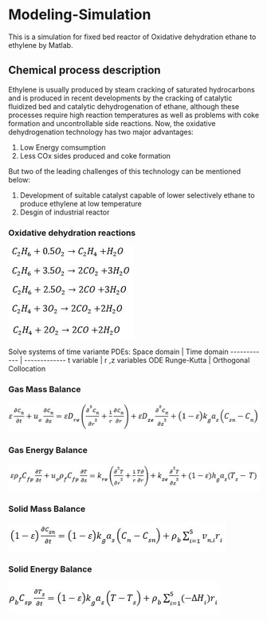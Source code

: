 # Modeling-Simulation

This is a simulation for fixed bed reactor of Oxidative dehydration ethane to ethylene by Matlab.

## Chemical process description

   Ethylene is usually produced by steam cracking of saturated hydrocarbons and is produced in recent developments by the cracking of catalytic fluidized bed and catalytic dehydrogenation of ethane,
although these processes require high reaction temperatures as well as problems with coke formation and uncontrollable side reactions. Now, the oxidative dehydrogenation technology has two major advantages:
1. Low Energy comsumption
2. Less COx sides produced and coke formation

But two of the leading challenges of this technology can be mentioned below:
1. Development of suitable catalyst capable of lower selectively ethane to produce ethylene at low temperature
2. Desgin of industrial reactor

### Oxidative dehydration reactions
![ODH Reactions](/Rxns.JPG)

Solve systems of time variante PDEs:
Space domain | Time domain
------------ | -------------
  t variable | r ,z variables
ODE Runge-Kutta | Orthogonal Collocation 

### Gas Mass Balance
![Gas](/GasMass.JPG)

### Gas Energy Balance
![Gas](/GasEnergy.JPG)

### Solid Mass Balance
![Gas](/SolidMass.JPG)

### Solid Energy Balance
![Gas](/SolidEnergy.JPG)
